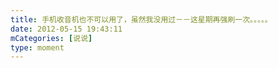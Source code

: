 ```yaml
---
title: 手机收音机也不可以用了，虽然我没用过－－这星期再强刷一次。。。。。
date: 2012-05-15 19:43:11
mCategories: [说说]
type: moment
---
```


